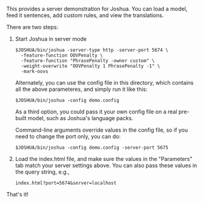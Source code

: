This provides a server demonstration for Joshua. You can load a model,
feed it sentences, add custom rules, and view the translations.

There are two steps:

1. Start Joshua in server mode

       $JOSHUA/bin/joshua -server-type http -server-port 5674 \
         -feature-function OOVPenalty \
         -feature-function "PhrasePenalty -owner custom" \
         -weight-overwrite "OOVPenalty 1 PhrasePenalty -1" \
         -mark-oovs

   Alternately, you can use the config file in this directory, which
   contains all the above parameteres, and simply run it like this:

       $JOSHUA/bin/joshua -config demo.config

   As a third option, you could pass it your own config file on a real
   pre-built model, such as Joshua's language packs.

   Command-line arguments override values in the config file, so if
   you need to change the port only, you can do:
   
       $JOSHUA/bin/joshua -config demo.config -server-port 5675
       
1. Load the index.html file, and make sure the values in the "Parameters"
   tab match your server settings above. You can also pass these values
   in the query string, e.g.,

       index.html?port=5674&server=localhost
   
That's it!
